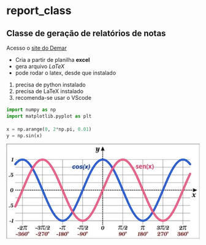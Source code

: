 # report_class

## Classe de geração de relatórios de notas

Acesso o [site do Demar](https://www.demar.eel.usp.br/)

* Cria a partir de planilha **excel**
* gera arquivo *LaTeX*
* pode rodar o latex, desde que instalado

1. precisa de python instalado
2. precisa de LaTeX instalado
3. recomenda-se usar o VScode

```python
import numpy as np
import matplotlib.pyplot as plt

x = np.arange(0, 2*np.pi, 0.01)
y = np.sin(x)
```

![Gráfico da função seno](grafico-seno-e-cosseno.webp)
